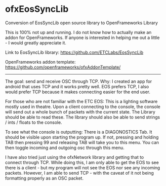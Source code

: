 # ofxEosSyncLib
Conversion of EosSyncLib open source library to OpenFrameworks Library

This is 100% not up and running. I do not know how to actually make an addon for OpenFrameworks. If anyone is interested in helping me out a little - I would greatly appreciate it.

Link to EosSyncLib library: https://github.com/ETCLabs/EosSyncLib

OpenFrameworks addon template: https://github.com/openframeworks/ofxAddonTemplate/

----

The goal: send and receive OSC through TCP. Why: I created an app for android that uses TCP and it works pretty well. EOS prefers TCP, I also would prefer TCP because it makes connecting easier for the end user.

For those who are not familiar with the ETC EOS: This is a lighting software mostly used in theatre. Upon a client connecting to the console, the console will send out a whole bunch of packets with the current state. The Library should be able to read these. The library should also be able to send strings / ints / floats to the console.

To see what the console is outputting: There is a DIAGONOSTICS Tab. It should be visible upon starting the program up. If not, pressing and holding TAB then pressing 99 and releasing TAB will take you to this menu. You can then toggle incoming and outgoing osc through this menu.

I have also tried just using the ofxNetwork library and getting that to connect through TCP. While doing this, I am only able to get the EOS to see there is a client - but my program will not see the EOS nor see any incoming packets. However, I am able to send TCP - with the caveat of it not being formatting properly as an OSC packet.
